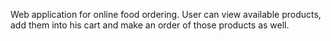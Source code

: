 Web application for online food ordering. User can view available products, add them into his cart and make an order of those products as well.
